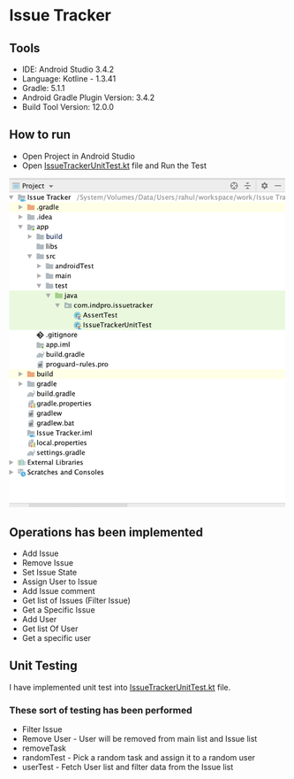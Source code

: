 # Issue Tracker
## Tools
* IDE: Android Studio 3.4.2
* Language: Kotline - 1.3.41
* Gradle: 5.1.1
* Android Gradle Plugin Version: 3.4.2
* Build Tool Version: 12.0.0

## How to run
* Open Project in Android Studio
* Open [IssueTrackerUnitTest.kt](https://github.com/rahulindpro/issue-tracker/blob/master/app/src/test/java/com/indpro/issuetracker/IssueTrackerUnitTest.kt) file and Run the Test
<img src="https://github.com/rahulindpro/issue-tracker/blob/master/Screenshot%202019-07-24%20at%2017.23.10.png" width="500" style="max-width:500%;">

## Operations has been implemented
* Add Issue
* Remove Issue
* Set Issue State
* Assign User to Issue
* Add Issue comment
* Get list of Issues (Filter Issue)
* Get a Specific Issue
* Add User
* Get list Of User
* Get a specific user


## Unit Testing
I have implemented unit test into [IssueTrackerUnitTest.kt](https://github.com/rahulindpro/issue-tracker/blob/master/app/src/test/java/com/indpro/issuetracker/IssueTrackerUnitTest.kt) file.

### These sort of testing has been performed 
* Filter Issue 
* Remove User - User will be removed from main list and Issue list 
* removeTask
* randomTest - Pick a random task and assign it to a random user
* userTest - Fetch User list and filter data from the Issue list
